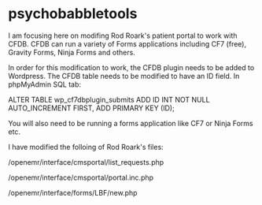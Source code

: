 # psychobabbletools
I am focusing here on modifing Rod Roark's patient portal to work with CFDB.  CFDB can run a variety of Forms applications including CF7 (free), Gravity Forms, Ninja Forms and others.  

In order for this modification to work, the CFDB plugin needs to be added to Wordpress.  The CFDB table needs to be modified to have an ID field.  In phpMyAdmin SQL tab:

ALTER TABLE wp_cf7dbplugin_submits ADD ID INT NOT NULL AUTO_INCREMENT FIRST, ADD PRIMARY KEY (ID);

You will also need to be running a forms application like CF7 or Ninja Forms etc.

I have modified the folloing of Rod Roark's files:

/openemr/interface/cmsportal/list_requests.php

/openemr/interface/cmsportal/portal.inc.php

/openemr/interface/forms/LBF/new.php


